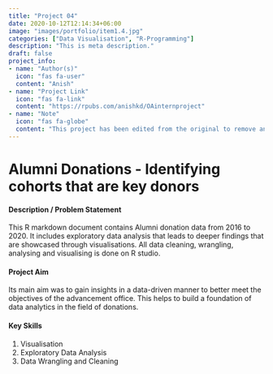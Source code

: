 ```yaml
---
title: "Project 04"
date: 2020-10-12T12:14:34+06:00
image: "images/portfolio/item1.4.jpg"
categories: ["Data Visualisation", "R-Programming"]
description: "This is meta description."
draft: false
project_info:
- name: "Author(s)"
  icon: "fas fa-user"
  content: "Anish"
- name: "Project Link"
  icon: "fas fa-link"
  content: "https://rpubs.com/anishkd/OAinternproject"
- name: "Note"
  icon: "fas fa-globe"
  content: "This project has been edited from the original to remove any key data. This is also one of the first few projects in my data journey. Gathering the data, cleaning, wrangling and learning more about R was initially a time-consuming process."
---
```


# Alumni Donations - Identifying cohorts that are key donors 

#### Description / Problem Statement

This R markdown document contains Alumni donation data from 2016 to 2020.  It includes exploratory data analysis that leads to deeper findings that are showcased through visualisations. All data cleaning, wrangling, analysing and visualising is done on R studio.

#### Project Aim

Its main aim was to gain insights in a data-driven manner to better meet the objectives of the advancement office. This helps to build a foundation of data analytics in the field of donations. 

#### Key Skills

1. Visualisation
2. Exploratory Data Analysis
3. Data Wrangling and Cleaning